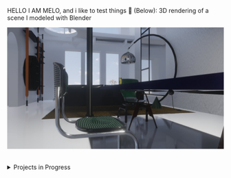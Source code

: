 HELLO I AM MELO, and i like to test things 👾
(Below): 3D rendering of a scene I modeled with Blender

[<img src="study1_chairMarcelBreuer_eeveTest.jpg"/>](https://nadiamariduena.com/) 


<br>

<details>
<summary>Projects in Progress</summary>  
   
    
   
### CAMAIE Furniture e-commerce
  
#### Stack: React, THREEjs, SCSS, Styled components, AOS, Framer Motion and Blender.
 
<br>
  
[<img src="camaie-furniture_e-store.gif"/>](https://camaie-furniture-st.netlify.app/) 

   <br>
   
   
   
</details>
